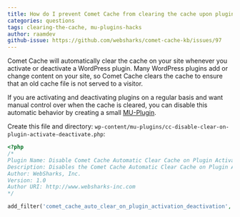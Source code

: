 ```yaml
---
title: How do I prevent Comet Cache from clearing the cache upon plugin activation or deactivation?
categories: questions
tags: clearing-the-cache, mu-plugins-hacks
author: raamdev
github-issue: https://github.com/websharks/comet-cache-kb/issues/97
---
```


Comet Cache will automatically clear the cache on your site whenever you activate or deactivate a WordPress plugin. Many WordPress plugins add or change content on your site, so Comet Cache clears the cache to ensure that an old cache file is not served to a visitor.

If you are activating and deactivating plugins on a regular basis and want manual control over when the cache is cleared, you can disable this automatic behavior by creating a small [MU-Plugin](http://codex.wordpress.org/Must_Use_Plugins).

Create this file and directory: `wp-content/mu-plugins/cc-disable-clear-on-plugin-activate-deactivate.php`:

```php
<?php
/*
Plugin Name: Disable Comet Cache Automatic Clear Cache on Plugin Activation/Deactivation
Description: Disables the Comet Cache Automatic Clear Cache on Plugin Activation/Deactivation
Author: WebSharks, Inc.
Version: 1.0
Author URI: http://www.websharks-inc.com
*/

add_filter('comet_cache_auto_clear_on_plugin_activation_deactivation', '__return_false', 10, 0);
```
